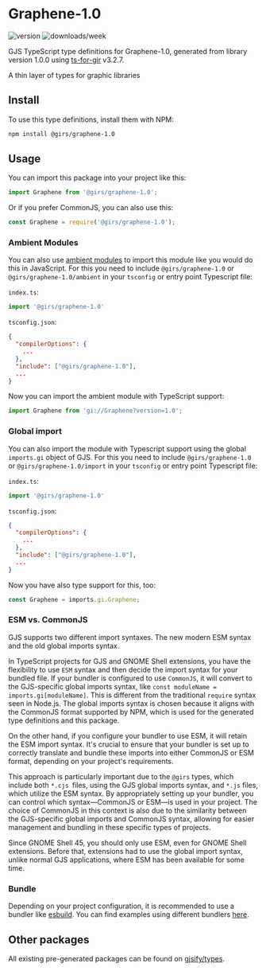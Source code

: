 
# Graphene-1.0

![version](https://img.shields.io/npm/v/@girs/graphene-1.0)
![downloads/week](https://img.shields.io/npm/dw/@girs/graphene-1.0)


GJS TypeScript type definitions for Graphene-1.0, generated from library version 1.0.0 using [ts-for-gir](https://github.com/gjsify/ts-for-gir) v3.2.7.

A thin layer of types for graphic libraries

## Install

To use this type definitions, install them with NPM:
```bash
npm install @girs/graphene-1.0
```

## Usage

You can import this package into your project like this:
```ts
import Graphene from '@girs/graphene-1.0';
```

Or if you prefer CommonJS, you can also use this:
```ts
const Graphene = require('@girs/graphene-1.0');
```

### Ambient Modules

You can also use [ambient modules](https://github.com/gjsify/ts-for-gir/tree/main/packages/cli#ambient-modules) to import this module like you would do this in JavaScript.
For this you need to include `@girs/graphene-1.0` or `@girs/graphene-1.0/ambient` in your `tsconfig` or entry point Typescript file:

`index.ts`:
```ts
import '@girs/graphene-1.0'
```

`tsconfig.json`:
```json
{
  "compilerOptions": {
    ...
  },
  "include": ["@girs/graphene-1.0"],
  ...
}
```

Now you can import the ambient module with TypeScript support: 

```ts
import Graphene from 'gi://Graphene?version=1.0';
```

### Global import

You can also import the module with Typescript support using the global `imports.gi` object of GJS.
For this you need to include `@girs/graphene-1.0` or `@girs/graphene-1.0/import` in your `tsconfig` or entry point Typescript file:

`index.ts`:
```ts
import '@girs/graphene-1.0'
```

`tsconfig.json`:
```json
{
  "compilerOptions": {
    ...
  },
  "include": ["@girs/graphene-1.0"],
  ...
}
```

Now you have also type support for this, too:

```ts
const Graphene = imports.gi.Graphene;
```


### ESM vs. CommonJS

GJS supports two different import syntaxes. The new modern ESM syntax and the old global imports syntax.

In TypeScript projects for GJS and GNOME Shell extensions, you have the flexibility to use `ESM` syntax and then decide the import syntax for your bundled file. If your bundler is configured to use `CommonJS`, it will convert to the GJS-specific global imports syntax, like `const moduleName = imports.gi[moduleName]`. This is different from the traditional `require` syntax seen in Node.js. The global imports syntax is chosen because it aligns with the CommonJS format supported by NPM, which is used for the generated type definitions and this package.

On the other hand, if you configure your bundler to use ESM, it will retain the ESM import syntax. It's crucial to ensure that your bundler is set up to correctly translate and bundle these imports into either CommonJS or ESM format, depending on your project's requirements.

This approach is particularly important due to the `@girs` types, which include both `*.cjs `files, using the GJS global imports syntax, and `*.js` files, which utilize the ESM syntax. By appropriately setting up your bundler, you can control which syntax—CommonJS or ESM—is used in your project. The choice of CommonJS in this context is also due to the similarity between the GJS-specific global imports and CommonJS syntax, allowing for easier management and bundling in these specific types of projects.

Since GNOME Shell 45, you should only use ESM, even for GNOME Shell extensions. Before that, extensions had to use the global import syntax, unlike normal GJS applications, where ESM has been available for some time.

### Bundle

Depending on your project configuration, it is recommended to use a bundler like [esbuild](https://esbuild.github.io/). You can find examples using different bundlers [here](https://github.com/gjsify/ts-for-gir/tree/main/examples).

## Other packages

All existing pre-generated packages can be found on [gjsify/types](https://github.com/gjsify/types).

